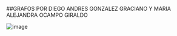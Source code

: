 ##GRAFOS POR DIEGO ANDRES GONZALEZ GRACIANO Y MARIA ALEJANDRA OCAMPO GIRALDO

![image](https://github.com/user-attachments/assets/1bb43129-7031-41e3-a7e7-5972edb7f34c)
